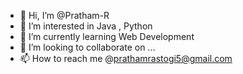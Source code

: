 - 👋 Hi, I’m @Pratham-R
- 👀 I’m interested in Java , Python
- 🌱 I’m currently learning Web Development
- 💞️ I’m looking to collaborate on ...
- 📫 How to reach me @prathamrastogi5@gmail.com

<!---
Pratham-R/Pratham-R is a ✨ special ✨ repository because its `README.md` (this file) appears on your GitHub profile.
You can click the Preview link to take a look at your changes.
--->

